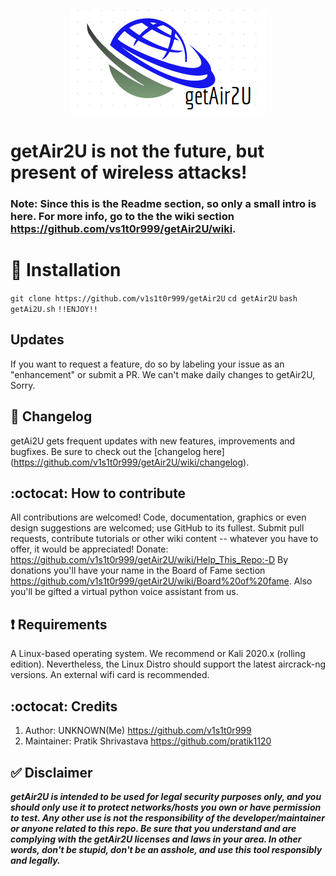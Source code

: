 <p align="center"><img src="https://github.com/v1s1t0r999/getAir2U/blob/main/imgs/icons/getAir2U_LOGO.png?raw=true" /></p>

# getAir2U is not the future, but present of wireless attacks!

### Note: Since this is the Readme section, so only a small intro is here. For more info, go to the the wiki section <https://github.com/vs1t0r999/getAir2U/wiki>.

# :trident: Installation
``` git clone https://github.com/v1s1t0r999/getAir2U ```
``` cd getAir2U ```
``` bash getAi2U.sh ```
``` !!ENJOY!! ```

## Updates
If you want to request a feature, do so by labeling your issue as an "enhancement" or submit a PR. We can't make daily changes to getAir2U, Sorry.

## :scroll: Changelog
getAi2U gets frequent updates with new features, improvements and bugfixes.
Be sure to check out the [changelog here] (https://github.com/v1s1t0r999/getAir2U/wiki/changelog).

## :octocat: How to contribute
All contributions are welcomed! Code, documentation, graphics or even design suggestions are welcomed; use GitHub to its fullest. Submit pull requests, contribute tutorials or other wiki content -- whatever you have to offer, it would be appreciated!
Donate: <https://github.com/v1s1t0r999/getAir2U/wiki/Help_This_Repo:-D>
By donations you'll have your name in the Board of Fame section <https://github.com/v1s1t0r999/getAir2U/wiki/Board%20of%20fame>. Also you'll be gifted a virtual python voice assistant from us.

## :heavy_exclamation_mark: Requirements

A Linux-based operating system. We recommend or Kali 2020.x (rolling edition). Nevertheless, the Linux Distro should support the latest aircrack-ng versions. An external wifi card is recommended.

## :octocat: Credits
1. Author: UNKNOWN(Me) <https://github.com/v1s1t0r999>
2. Maintainer: Pratik Shrivastava <https://github.com/pratik1120>

## :white_check_mark: Disclaimer

***getAir2U is intended to be used for legal security purposes only, and you should only use it to protect networks/hosts you own or have permission to test. Any other use is not the responsibility of the developer/maintainer or anyone related to this repo.  Be sure that you understand and are complying with the getAir2U licenses and laws in your area.  In other words, don't be stupid, don't be an asshole, and use this tool responsibly and legally.***
